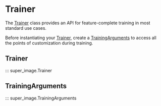 # Trainer

The [Trainer](#trainer_1) class provides an API for feature-complete training in most standard use cases.

Before instantiating your [Trainer](#trainer_1), create a [TrainingArguments](#trainingarguments) to access all the points of customization during training.

## Trainer

::: super_image.Trainer

## TrainingArguments

::: super_image.TrainingArguments
